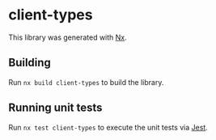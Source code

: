 # client-types

This library was generated with [Nx](https://nx.dev).

## Building

Run `nx build client-types` to build the library.

## Running unit tests

Run `nx test client-types` to execute the unit tests via [Jest](https://jestjs.io).
